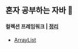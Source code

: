 ## 혼자 공부하는 자바 📝

<h4>컬렉션 프레임워크 | <a href="https://github.com/2SunE/Java-study/blob/master/src/ch13/exam01/list.md">정리</a></h4>
<ul>
	<li>
		<a href="https://github.com/2SunE/Java-study/blob/master/src/ch13/exam01/ArrayListExample.java">ArrayList</a>
	</li>
</ul>
